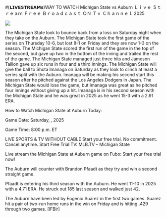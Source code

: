 #(𝗟𝗜𝗩𝗘𝗦𝗧𝗥𝗘𝗔𝗠𝘀)WAY TO WATCH Michigan State vs Auburn Ｌｉｖｅ Ｓｔｒｅａｍ Ｆｒｅｅ Ｂｒｏａｄｃａｓｔ ＯＮ Ｔｖ Ｃｈａｎｎｅｌ  2025  
  
  
[![](https://i.imgur.com/qSNzIqt.png)](https://movie.rssnews.media/pWprhzOv.php)  
  
The Michigan State look to bounce back from a loss on Saturday night when they take on the Auburn. The Michigan State took the first game of the series on Thursday 10-6, but lost 8-1 on Friday and they are now 1-3 on the season. The Michigan State scored the first run of the game in the top of the second, but gave up two in the bottom of the inning and trailed the rest of the game. The Michigan State managed just three hits and Jameson Taillon gave up six runs in four and a third innings. The Michigan State will give the ball to Shota Imanaga on Saturday as they look to clinch at least a series split with the Auburn. Imanaga will be making his second start this season after he pitched against the Los Angeles Dodgers in Japan. The Michigan State would lose the game, but Imanaga was great as he pitched four innings without giving up a hit. Imanaga is in his second season with the Michigan State and he was great in 2025 as he went 15-3 with a 2.91 ERA.

How to Watch Michigan State at Auburn Today:

Game Date: Saturday, , 2025

Game Time: 8:00 p.m. ET

LIVE SPORTS & TV WITHOUT CABLE
Start your free trial. No commitment. Cancel anytime.
Start Free Trial
TV: MLB.TV – Michigan State

Live stream the Michigan State at Auburn game on Fubo: Start your free trial now!

The Auburn will counter with Brandon Pfaadt as they try and win a second straight game.

Pfaadt is entering his third season with the Auburn. He went 11-10 in 2025 with a 4.71 ERA. He struck out 185 last season and walked just 42.

The Auburn have been led by Eugenio Suarez in the first two games. Suarez hit a pair of two-run home runs in the win on Friday and is hitting .429 through two games. [IFBlr]